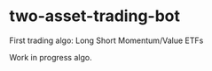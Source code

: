 # two-asset-trading-bot
First trading algo: Long Short Momentum/Value ETFs

Work in progress algo. 
